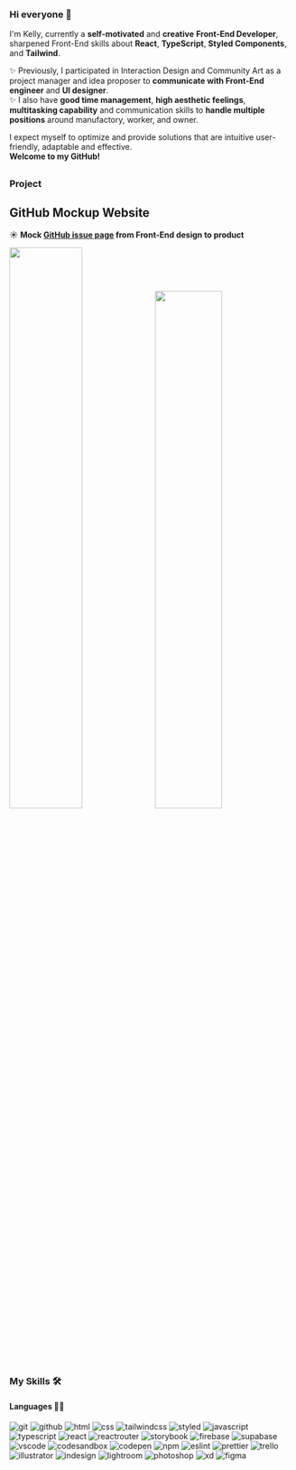 ### Hi everyone 👋

I'm Kelly, currently a **self-motivated** and **creative** **Front-End Developer**,
sharpened Front-End skills about **React**, **TypeScript**, **Styled Components**, and **Tailwind**.<br>

✨ Previously, I participated in Interaction Design and Community Art as a project manager and idea proposer to **communicate with Front-End engineer** and **UI designer**. <br>
✨ I also have **good time management**, **high aesthetic feelings**, **multitasking capability** and communication skills to **handle multiple positions** around manufactory, worker, and owner.

I expect myself to optimize and provide solutions that are intuitive user-friendly, adaptable and effective.<br>
**Welcome to my GitHub!**

##
### Project
## GitHub Mockup Website 

☀️ **Mock [GitHub issue page](https://github.com/yarchiee/Personal_Project) from Front-End design to product** <br>
<div>
<img src="https://user-images.githubusercontent.com/105163825/200102169-b094711f-7607-4e1f-a584-630f60ede7fd.PNG"  width="50.5%"  />
 <img src="https://user-images.githubusercontent.com/105163825/200125062-bf949f5d-90b3-4472-853d-bfaa9ae0c8b7.PNG"  width="48.5%"/>
</div>

##
### My Skills 🛠

#### Languages 👩‍💻<br>
![git](https://img.shields.io/badge/GIT-E44C30?style=for-the-badge&logo=git&logoColor=white)
![github](https://img.shields.io/badge/GitHub-100000?style=for-the-badge&logo=github&logoColor=white)
![html](https://img.shields.io/badge/HTML5-E34F26?style=for-the-badge&logo=html5&logoColor=white)
![css](https://img.shields.io/badge/CSS3-1572B6?style=for-the-badge&logo=css3&logoColor=white)
![tailwindcss](https://img.shields.io/badge/Tailwind_CSS-38B2AC?style=for-the-badge&logo=tailwind-css&logoColor=white)
![styled](https://img.shields.io/badge/styled--components-DB7093?style=for-the-badge&logo=styled-components&logoColor=white)
![javascript](https://img.shields.io/badge/JavaScript-323330?style=for-the-badge&logo=javascript&logoColor=F7DF1E)
![typescript](https://img.shields.io/badge/TypeScript-007ACC?style=for-the-badge&logo=typescript&logoColor=white)
![react](https://img.shields.io/badge/React-20232A?style=for-the-badge&logo=react&logoColor=61DAFB)
![reactrouter](https://img.shields.io/badge/React_Router-CA4245?style=for-the-badge&logo=react-router&logoColor=white)
![storybook](https://img.shields.io/badge/storybook-FF4785?style=for-the-badge&logo=storybook&logoColor=white)
![firebase](https://img.shields.io/badge/firebase-ffca28?style=for-the-badge&logo=firebase&logoColor=black)
![supabase](https://img.shields.io/badge/Supabase-181818?style=for-the-badge&logo=supabase&logoColor=whit)
![vscode](https://img.shields.io/badge/Visual_Studio_Code-0078D4?style=for-the-badge&logo=visual%20studio%20code&logoColor=white)
![codesandbox](https://img.shields.io/badge/Codesandbox-000000?style=for-the-badge&logo=CodeSandbox&logoColor=white)
![codepen](https://img.shields.io/badge/Codepen-000000?style=for-the-badge&logo=codepen&logoColor=white)
![npm](https://img.shields.io/badge/npm-CB3837?style=for-the-badge&logo=npm&logoColor=white)
![eslint](https://img.shields.io/badge/eslint-3A33D1?style=for-the-badge&logo=eslint&logoColor=white)
![prettier](https://img.shields.io/badge/prettier-1A2C34?style=for-the-badge&logo=prettier&logoColor=F7BA3E)
![trello](https://img.shields.io/badge/Trello-0052CC?style=for-the-badge&logo=trello&logoColor=white)
![illustrator](https://img.shields.io/badge/Adobe%20Illustrator-FF9A00?style=for-the-badge&logo=adobe%20illustrator&logoColor=white)
![indesign](https://img.shields.io/badge/Adobe%20InDesign-FF3366?style=for-the-badge&logo=Adobe%20InDesign&logoColor=white)
![lightroom](https://img.shields.io/badge/Adobe%20Lightroom-31A8FF?style=for-the-badge&logo=Adobe%20Lightroom&logoColor=white)
![photoshop](https://img.shields.io/badge/Adobe%20Photoshop-31A8FF?style=for-the-badge&logo=Adobe%20Photoshop&logoColor=black)
![xd](https://img.shields.io/badge/Adobe%20XD-470137?style=for-the-badge&logo=Adobe%20XD&logoColor=#FF61F6)
![figma](https://img.shields.io/badge/Figma-F24E1E?style=for-the-badge&logo=figma&logoColor=white)
<!--
**yarchiee/yarchiee** is a ✨ _special_ ✨ repository because its `README.md` (this file) appears on your GitHub profile.

Here are some ideas to get you started:

- 🔭 I’m currently working on ...
- 🌱 I’m currently learning ...
- 👯 I’m looking to collaborate on ...
- 🤔 I’m looking for help with ...
- 💬 Ask me about ...
- 📫 How to reach me: ...
- 😄 Pronouns: ...
- ⚡ Fun fact: ...
-->
